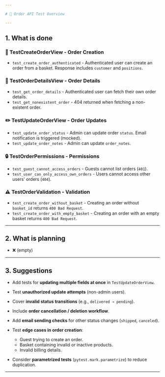 ```yaml
---

# 🧪 Order API Test Overview

---
```


## 1. What is done

### 🛒 TestCreateOrderView - Order Creation

* `test_create_order_authenticated` - Authenticated user can create an order from a basket. Response includes `customer` and `positions`.

### 📖 TestOrderDetailsView - Order Details

* `test_get_order_details` - Authenticated user can fetch their own order details.
* `test_get_nonexistent_order` - 404 returned when fetching a non-existent order.

### ✏️ TestUpdateOrderView - Order Updates

* `test_update_order_status` - Admin can update order `status`. Email notification is triggered (mocked).
* `test_update_order_notes` - Admin can update `order_notes`.

### 🔒 TestOrderPermissions - Permissions

* `test_guest_cannot_access_orders` - Guests cannot list orders (`401`).
* `test_user_can_only_access_own_orders` - Users cannot access other users’ orders (`404`).

### ⚠️ TestOrderValidation - Validation

* `test_create_order_without_basket` - Creating an order without `basket_id` returns `400 Bad Request`.
* `test_create_order_with_empty_basket` - Creating an order with an empty basket returns `400 Bad Request`.

---

## 2. What is planning

* ❌ (empty)

---

## 3. Suggestions

* Add tests for **updating multiple fields at once** in `TestUpdateOrderView`.
* Test **unauthorized update attempts** (non-admin users).
* Cover **invalid status transitions** (e.g., `delivered → pending`).
* Include **order cancellation / deletion workflow**.
* Add **email sending checks** for other status changes (`shipped`, `canceled`).
* Test **edge cases in order creation**:

  * Guest trying to create an order.
  * Basket containing invalid or inactive products.
  * Invalid billing details.
* Consider **parametrized tests** (`pytest.mark.parametrize`) to reduce duplication.

---
